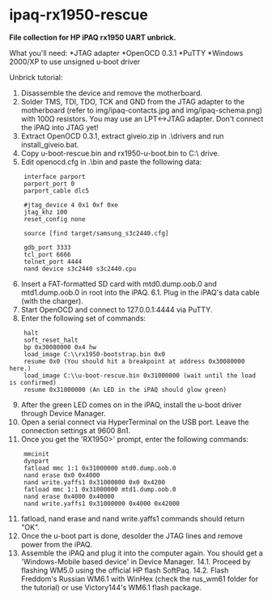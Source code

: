 # ipaq-rx1950-rescue
**File collection for HP iPAQ rx1950 UART unbrick.**

What you'll need:
*JTAG adapter
*OpenOCD 0.3.1
*PuTTY
*Windows 2000/XP to use unsigned u-boot driver

Unbrick tutorial:

1. Disassemble the device and remove the motherboard.
2. Solder TMS, TDI, TDO, TCK and GND from the JTAG adapter to the motherboard (refer to img/ipaq-contacts.jpg and img/ipaq-schema.png) with 100Ω resistors. You may use an LPT<->JTAG adapter. Don't connect the iPAQ into JTAG yet!
3. Extract OpenOCD 0.3.1, extract giveio.zip in .\drivers and run install_giveio.bat.
4. Copy u-boot-rescue.bin and rx1950-u-boot.bin to C:\ drive.
5. Edit openocd.cfg in .\bin and paste the following data:

```
	interface parport
	parport_port 0
	parport_cable dlc5

	#jtag_device 4 0x1 0xf 0xe
	jtag_khz 100
	reset_config none

	source [find target/samsung_s3c2440.cfg]

	gdb_port 3333
	tcl_port 6666
	telnet_port 4444
	nand device s3c2440 s3c2440.cpu
```

6. Insert a FAT-formatted SD card with mtd0.dump.oob.0 and mtd1.dump.oob.0 in root into the iPAQ.
6.1. Plug in the iPAQ's data cable (with the charger).
7. Start OpenOCD and connect to 127.0.0.1:4444 via PuTTY.
8. Enter the following set of commands:
```
	halt
	soft_reset_halt
	bp 0x30080000 0x4 hw
	load_image C:\\rx1950-bootstrap.bin 0x0
	resume 0x0 (You should hit a breakpoint at address 0x30080000 here.)
	load_image C:\\u-boot-rescue.bin 0x31000000 (wait until the load is confirmed)
	resume 0x31000000 (An LED in the iPAQ should glow green) 
```
9. After the green LED comes on in the iPAQ, install the u-boot driver through Device Manager.
10. Open a serial connect via HyperTerminal on the USB port. Leave the connection settings at 9600 8n1.
11. Once you get the 'RX1950>' prompt, enter the following commands:
```
	mmcinit
	dynpart
	fatload mmc 1:1 0x31000000 mtd0.dump.oob.0
	nand erase 0x0 0x4000
	nand write.yaffs1 0x31000000 0x0 0x4200
	fatload mmc 1:1 0x31000000 mtd1.dump.oob.0
	nand erase 0x4000 0x40000
	nand write.yaffs1 0x31000000 0x4000 0x42000
```
11. fatload, nand erase and nand write.yaffs1 commands should return "OK".
12. Once the u-boot part is done, desolder the JTAG lines and remove power from the iPAQ.
13. Assemble the iPAQ and plug it into the computer again. You should get a 'Windows-Mobile based device' in Device Manager.
14.1. Proceed by flashing WM5.0 using the official HP flash SoftPaq.
14.2. Flash Freddom's Russian WM6.1 with WinHex (check the rus_wm61 folder for the tutorial) or use Victory144's WM6.1 flash package.